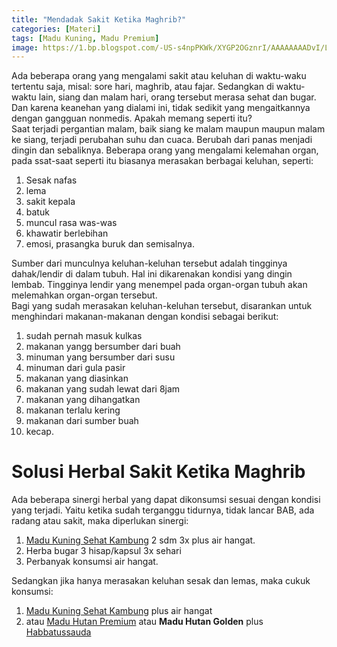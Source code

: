 ```yaml
---
title: "Mendadak Sakit Ketika Maghrib?"
categories: [Materi]
tags: [Madu Kuning, Madu Premium]
image: https://1.bp.blogspot.com/-US-s4npPKWk/XYGP2OGznrI/AAAAAAAADvI/Lubh4pPTmJU51PzpNU88d63fKNa48Dw0ACKgBGAsYHg/s1600/201909-mho-sakit-demam.png
---
```


<div class="paraph">Ada beberapa orang yang mengalami sakit atau keluhan di waktu-waku tertentu saja, misal: sore hari, maghrib, atau fajar. Sedangkan di waktu-waktu lain, siang dan malam hari, orang tersebut merasa sehat dan bugar. Dan karena keanehan yang dialami ini, tidak sedikit yang mengaitkannya dengan gangguan nonmedis. Apakah memang seperti itu?</div>

<div class="paraph">Saat terjadi pergantian malam, baik siang ke malam maupun maupun malam ke siang, terjadi perubahan suhu dan cuaca. Berubah dari panas menjadi dingin dan sebaliknya. Beberapa orang yang mengalami kelemahan organ, pada ssat-saat seperti itu biasanya merasakan berbagai keluhan, seperti:</div>

<ol>
<li>Sesak nafas</li>
<li>lema</li>
<li>sakit kepala</li>
<li>batuk</li>
<li>muncul rasa was-was</li>
<li>khawatir berlebihan</li>
<li>emosi, prasangka buruk dan semisalnya.</li></ol>

<div class="paraph">Sumber dari munculnya keluhan-keluhan tersebut adalah tingginya dahak/lendir di dalam tubuh. Hal ini dikarenakan kondisi yang dingin lembab. Tingginya lendir yang menempel pada organ-organ tubuh akan melemahkan organ-organ tersebut.</div>

<div class="paraph">Bagi yang sudah merasakan keluhan-keluhan tersebut, disarankan untuk menghindari makanan-makanan dengan kondisi sebagai berikut:</div>

<ol>
<li>sudah pernah masuk kulkas</li>
<li>makanan yangg bersumber dari buah</li>
<li>minuman yang bersumber dari susu</li>
<li>minuman dari gula pasir</li>
<li>makanan yang diasinkan</li>
<li>makanan yang sudah lewat dari 8jam</li>
<li>makanan yang dihangatkan</li>
<li>makanan terlalu kering</li>
<li>makanan dari sumber buah</li>
<li>kecap.</li></ol>

<h1>Solusi Herbal Sakit Ketika Maghrib</h1>

<div class="paraph">Ada beberapa sinergi herbal yang dapat dikonsumsi sesuai dengan kondisi yang terjadi. Yaitu ketika sudah terganggu tidurnya, tidak lancar BAB, ada radang atau sakit, maka diperlukan sinergi:</div>

<ol>
<li><a  class="mhoapp orange" href="/posts/madu-kuning-sehat-lambung-wk6" title="Madu Kuning Sehat Kambung">Madu Kuning Sehat Kambung</a> 2 sdm 3x plus air hangat.</li>
<li>Herba bugar 3 hisap/kapsul 3x sehari</li>
<li>Perbanyak konsumsi air hangat.</li></ol>

<div class="paraph">Sedangkan jika hanya merasakan keluhan sesak dan lemas, maka cukuk konsumsi:</div>

<ol>
<li><a  class="mhoapp orange" href="/posts/madu-kuning-sehat-lambung-wk6" title="Madu Kuning Sehat Kambung">Madu Kuning Sehat Kambung</a> plus air hangat</li>
<li>atau <a  class="mhoapp orange" href="/posts/madu-hutan-premium-xkz" title="Madu Hutan Premium">Madu Hutan Premium</a> atau <b>Madu Hutan Golden</b> plus <a  class="mhoapp purple" href="/posts/kapsul-habasy-oil-vnc" title="Kapsul Habbasy Oil">Habbatussauda</a></li></ol>
